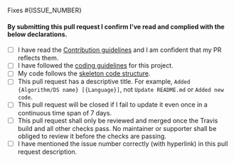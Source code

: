 <!--
Hi!
Thanks for considering contributing to this ever-growing list of algorithm and data structure implementations.
Your contribution is valuable.
In order to help us evaluate PRs better, we ask you to have a look at the following declaration and check the points you agree with. ( [x] )
PRs which don't agree to all the points mentioned below will be rejected. 
Also make sure that this PR corresponds to one and only one issue. Write the issue number in the space provided below.
-->

Fixes #{ISSUE_NUMBER}


#### By submitting this pull request I confirm I've read and complied with the below declarations.

- [ ] I have read the [Contribution guidelines](https://github.com/iiitv/algos/blob/master/CONTRIBUTING.md) and I am confident that my PR reflects them.
- [ ] I have followed the [coding guidelines](https://github.com/iiitv/algos/blob/master/CONTRIBUTING.md#cs) for this project.
- [ ] My code follows the [skeleton code structure](https://github.com/iiitv/algos/blob/master/CONTRIBUTING.md#sample).
- [ ] This pull request has a descriptive title. For example, `Added {Algorithm/DS name} [{Language}]`, not `Update README.md` or `Added new code`.
- [ ] This pull request will be closed if I fail to update it even once in a continuous time span of 7 days.
- [ ] This pull request shall only be reviewed and merged once the Travis build and all other checks pass. No maintainer or supporter shall be obliged to review it before the checks are passing.
- [ ] I have mentioned the issue number correctly (with hyperlink) in this pull request description.
